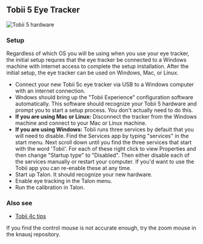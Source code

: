## Tobii 5 Eye Tracker

![Tobii 5 hardware](/media/tobii_5_hardware.png) <!-- .element height="50%" width="50%" -->

### Setup

Regardless of which OS you will be using when you use your eye tracker, the initial setup requres that the eye tracker be connected to a Windows machine with internet access to complete the setup installation. After the initial setup, the eye tracker can be used on Windows, Mac, or Linux.

- Connect your new Tobii 5c eye tracker via USB to a Windows computer with an internet connection.
- Wndows should bring up the "Tobii Experience" configuration software automatically. This software should recognize your Tobii 5 hardware and prompt you to start a setup process. You don't actually need to do this.
- **If you are using Mac or Linux:** Disconnect the tracker from the Windows machine and connect to your Mac or Linux machine.
- **If you are using Windows:** Tobii runs three services by default that you will need to disable. Find the Services app by typing "services" in the start menu. Next scroll down until you find the three services that start with the word 'Tobii'. For each of these right click to view Properties and then change "Startup type" to "Disabled". Then either disable each of the services manually or restart your computer. If you'd want to use the Tobii app you can re-enable these at any time.
- Start up Talon. It should recognize your new hardware.
- Enable eye tracking in the Talon menu.
- Run the calibration in Talon.

### Also see

- [Tobii 4c tips](/tobii_4c_tips.md)

If you find the control mouse is not accurate enough, try the zoom mouse in the knausj repository.
